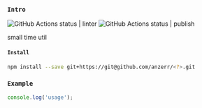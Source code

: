 
### `Intro`
![GitHub Actions status | linter](https://github.com/anzerr/type.util/workflows/linter/badge.svg)
![GitHub Actions status | publish](https://github.com/anzerr/type.util/workflows/publish/badge.svg)

small time util

#### `Install`
``` bash
npm install --save git+https://git@github.com/anzerr/<?>.git
```

### `Example`
``` javascript
console.log('usage');
```